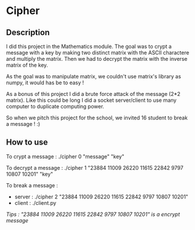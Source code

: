 # Cipher

## Description

I did this project in the Mathematics module. The goal was to crypt a message with a key by making two distinct matrix with the ASCII charactere and multiply the matrix. Then we had to decrypt the matrix with the inverse matrix of the key.

As the goal was to manipulate matrix, we couldn't use matrix's library as numpy, it would has be to easy !

As a bonus of this project I did a brute force attack of the message (2*2 matrix). Like this could be long I did a socket server/client to use many computer to duplicate computing power.

So when we pitch this project for the school, we invited 16 student to break a message ! :)

## How to use

To crypt a message : ./cipher 0 "message" "key"

To decrypt a message : ./cipher 1 "23884 11009 26220 11615 22842 9797 10807 10201" "key"

To break a message :
   - server : ./cipher 2 "23884 11009 26220 11615 22842 9797 10807 10201"
   - client : ./client.py

*Tips : "23884 11009 26220 11615 22842 9797 10807 10201" is a encrypt message*